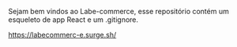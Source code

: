 Sejam bem vindos ao Labe-commerce, esse repositório contém um esqueleto de app React e um .gitignore.

https://labecommerc-e.surge.sh/
